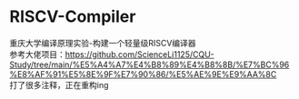 # RISCV-Compiler
重庆大学编译原理实验-构建一个轻量级RISCV编译器  
参考大佬项目：https://github.com/ScienceLi1125/CQU-Study/tree/main/%E5%A4%A7%E4%B8%89%E4%B8%8B/%E7%BC%96%E8%AF%91%E5%8E%9F%E7%90%86/%E5%AE%9E%E9%AA%8C  
打了很多注释，正在重构ing
